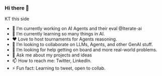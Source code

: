 ### Hi there 👋
KT this side
- 🔭 I’m currently working on AI Agents and their eval @Iterate-ai
- 🌱 I’m currently learning so many things in AI.
- ❤️ Love to host tournaments for Agents reasoning.
- 👯 I’m looking to collaborate on LLMs, Agents, and other GenAI stuff.
- 🤔 I’m looking for help getting on board and more real-world problems.
- 💬 Ask me about my projects and ideas
- 📫 How to reach me: Twitter, LinkedIn.
- ⚡ Fun fact: Learning to tweet, open to collab.

